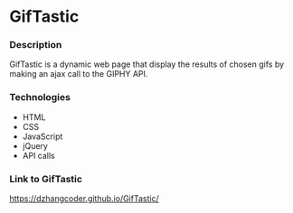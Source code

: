 # GifTastic

### Description
GifTastic is a dynamic web page that display the results of chosen gifs by making an ajax call to the GIPHY API.

### Technologies 
- HTML
- CSS
- JavaScript
- jQuery
- API calls
 
### Link to GifTastic 
https://dzhangcoder.github.io/GifTastic/
